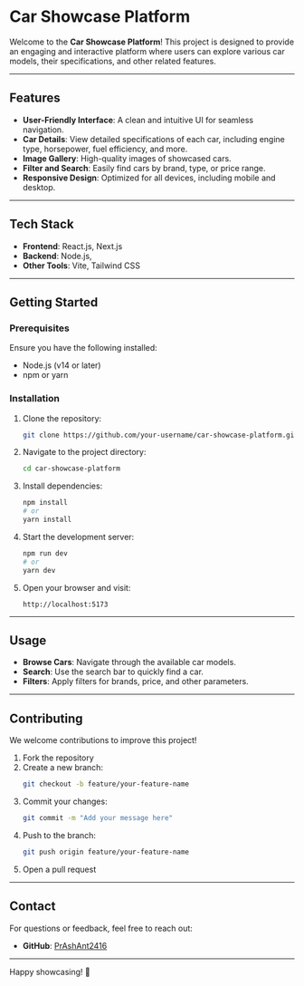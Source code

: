 # Car Showcase Platform

Welcome to the **Car Showcase Platform**! This project is designed to provide an engaging and interactive platform where users can explore various car models, their specifications, and other related features.

---

## Features

- **User-Friendly Interface**: A clean and intuitive UI for seamless navigation.
- **Car Details**: View detailed specifications of each car, including engine type, horsepower, fuel efficiency, and more.
- **Image Gallery**: High-quality images of showcased cars.
- **Filter and Search**: Easily find cars by brand, type, or price range.
- **Responsive Design**: Optimized for all devices, including mobile and desktop.

---

## Tech Stack

- **Frontend**: React.js, Next.js
- **Backend**: Node.js, 
- **Other Tools**: Vite, Tailwind CSS

---

## Getting Started

### Prerequisites

Ensure you have the following installed:
- Node.js (v14 or later)
- npm or yarn

### Installation

1. Clone the repository:
   ```bash
   git clone https://github.com/your-username/car-showcase-platform.git
   ```
2. Navigate to the project directory:
   ```bash
   cd car-showcase-platform
   ```
3. Install dependencies:
   ```bash
   npm install
   # or
   yarn install
   ```

4. Start the development server:
   ```bash
   npm run dev
   # or
   yarn dev
   ```
5. Open your browser and visit:
   ```
   http://localhost:5173
   ```

---

## Usage

- **Browse Cars**: Navigate through the available car models.
- **Search**: Use the search bar to quickly find a car.
- **Filters**: Apply filters for brands, price, and other parameters.

---

## Contributing

We welcome contributions to improve this project!

1. Fork the repository
2. Create a new branch:
   ```bash
   git checkout -b feature/your-feature-name
   ```
3. Commit your changes:
   ```bash
   git commit -m "Add your message here"
   ```
4. Push to the branch:
   ```bash
   git push origin feature/your-feature-name
   ```
5. Open a pull request

---



## Contact

For questions or feedback, feel free to reach out:
- **GitHub**: [PrAshAnt2416](https://github.com/PrAshAnt2416)

---

Happy showcasing! 🚗
